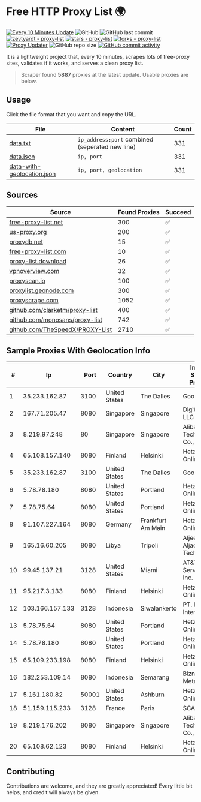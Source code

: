 
# Free HTTP Proxy List 🌍

[![Every 10 Minutes Update](https://github.com/mertguvencli/http-proxy-list/actions/workflows/main.yml/badge.svg?branch=main)](https://github.com/mertguvencli/http-proxy-list/actions/workflows/main.yml)
![GitHub](https://img.shields.io/github/license/mertguvencli/http-proxy-list)
![GitHub last commit](https://img.shields.io/github/last-commit/mertguvencli/http-proxy-list)
[![zevtyardt - proxy-list](https://img.shields.io/static/v1?label=zevtyardt&message=proxy-list&color=blue&logo=github)](https://github.com/zevtyardt/proxy-list "Go to GitHub repo")
[![stars - proxy-list](https://img.shields.io/github/stars/zevtyardt/proxy-list?style=social)](https://github.com/zevtyardt/proxy-list)
[![forks - proxy-list](https://img.shields.io/github/forks/zevtyardt/proxy-list?style=social)](https://github.com/zevtyardt/proxy-list)
[![Proxy Updater](https://github.com/zevtyardt/proxy-list/workflows/Proxy%20Updater/badge.svg)](https://github.com/zevtyardt/proxy-list/actions?query=workflow:"Proxy+Updater")
![GitHub repo size](https://img.shields.io/github/repo-size/zevtyardt/proxy-list)
[![GitHub commit activity](https://img.shields.io/github/commit-activity/m/zevtyardt/proxy-list?logo=commits)](https://github.com/zevtyardt/proxy-list/commits/main)

It is a lightweight project that, every 10 minutes, scrapes lots of free-proxy sites, validates if it works, and serves a clean proxy list.

> Scraper found **5887** proxies at the latest update. Usable proxies are below.

## Usage

Click the file format that you want and copy the URL.

|File|Content|Count|
|----|-------|-----|
|[data.txt](https://raw.githubusercontent.com/mertguvencli/http-proxy-list/main/proxy-list/data.txt)|`ip_address:port` combined (seperated new line)|331|
|[data.json](https://raw.githubusercontent.com/mertguvencli/http-proxy-list/main/proxy-list/data.json)|`ip, port`|331|
|[data-with-geolocation.json](https://raw.githubusercontent.com/mertguvencli/http-proxy-list/main/proxy-list/data-with-geolocation.json)|`ip, port, geolocation`|331|

## Sources

|Source|Found Proxies|Succeed|
|------|-------------|-------|
|[free-proxy-list.net](https://free-proxy-list.net)|300|✅|
|[us-proxy.org](https://www.us-proxy.org)|200|✅|
|[proxydb.net](http://proxydb.net)|15|✅|
|[free-proxy-list.com](https://free-proxy-list.com/?page=&port=&type%5B%5D=http&type%5B%5D=https&up_time=0&search=Search)|10|✅|
|[proxy-list.download](https://www.proxy-list.download/HTTP)|26|✅|
|[vpnoverview.com](https://vpnoverview.com/privacy/anonymous-browsing/free-proxy-servers)|32|✅|
|[proxyscan.io](https://www.proxyscan.io)|100|✅|
|[proxylist.geonode.com](https://proxylist.geonode.com/api/proxy-list?limit=300&page=1&sort_by=lastChecked&sort_type=desc&protocols=http,https)|300|✅|
|[proxyscrape.com](https://api.proxyscrape.com/v2/?request=displayproxies&protocol=http&timeout=10000&country=all&ssl=all&anonymity=all)|1052|✅|
|[github.com/clarketm/proxy-list](https://raw.githubusercontent.com/clarketm/proxy-list/master/proxy-list-raw.txt)|400|✅|
|[github.com/monosans/proxy-list](https://raw.githubusercontent.com/monosans/proxy-list/main/proxies/http.txt)|742|✅|
|[github.com/TheSpeedX/PROXY-List](https://raw.githubusercontent.com/TheSpeedX/PROXY-List/master/http.txt)|2710|✅|


## Sample Proxies With Geolocation Info

|#|Ip|Port|Country|City|Internet Service Provider|
|-|--|----|-------|----|-------------------------|
|1|35.233.162.87|3100|United States|The Dalles|Google LLC|
|2|167.71.205.47|8080|Singapore|Singapore|DigitalOcean, LLC|
|3|8.219.97.248|80|Singapore|Singapore|Alibaba (US) Technology Co., Ltd.|
|4|65.108.157.140|8080|Finland|Helsinki|Hetzner Online GmbH|
|5|35.233.162.87|3100|United States|The Dalles|Google LLC|
|6|5.78.78.180|8080|United States|Portland|Hetzner Online GmbH|
|7|5.78.75.64|8080|United States|Portland|Hetzner Online GmbH|
|8|91.107.227.164|8080|Germany|Frankfurt Am Main|Hetzner Online AG|
|9|165.16.60.205|8080|Libya|Tripoli|Aljeel Aljadeed For Technology|
|10|99.45.137.21|3128|United States|Miami|AT&T Services, Inc.|
|11|95.217.3.133|8080|Finland|Helsinki|Hetzner Online GmbH|
|12|103.166.157.133|3128|Indonesia|Siwalankerto|PT. Beon Intermedia|
|13|5.78.75.64|8080|United States|Portland|Hetzner Online GmbH|
|14|5.78.78.180|8080|United States|Portland|Hetzner Online GmbH|
|15|65.109.233.198|8080|Finland|Helsinki|Hetzner Online GmbH|
|16|182.253.109.14|8080|Indonesia|Semarang|Biznet Metronet|
|17|5.161.180.82|50001|United States|Ashburn|Hetzner Online GmbH|
|18|51.159.115.233|3128|France|Paris|SCALEWAY|
|19|8.219.176.202|8080|Singapore|Singapore|Alibaba (US) Technology Co., Ltd.|
|20|65.108.62.123|8080|Finland|Helsinki|Hetzner Online GmbH|



## Contributing

Contributions are welcome, and they are greatly appreciated! Every
little bit helps, and credit will always be given.

